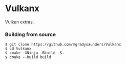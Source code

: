 # Vulkanx

Vulkan extras.

### Building from source

```
$ git clone https://github.com/mgradysaunders/Vulkanx
$ cd Vulkanx
$ cmake -GNinja -Bbuild -S.
$ cmake --build build
```
